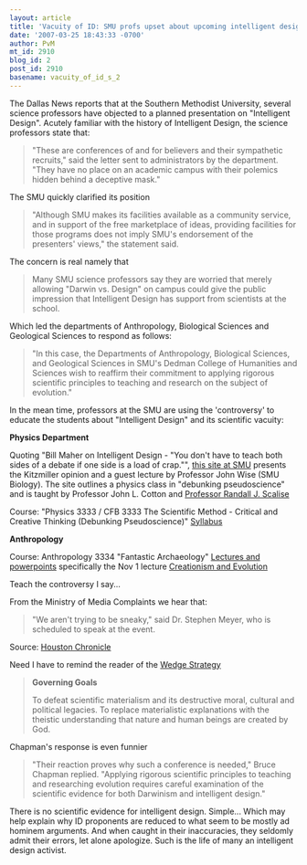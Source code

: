 ```yaml
---
layout: article
title: 'Vacuity of ID: SMU profs upset about upcoming intelligent design conference '
date: '2007-03-25 18:43:33 -0700'
author: PvM
mt_id: 2910
blog_id: 2
post_id: 2910
basename: vacuity_of_id_s_2
---
```

The Dallas News reports that at the Southern Methodist University, several science professors have objected to a planned presentation on "Intelligent Design". Acutely familiar with the history of Intelligent Design, the science professors state that:

>  "These are conferences of and for believers and their sympathetic recruits," said the letter sent to administrators by the department. "They have no place on an academic campus with their polemics hidden behind a deceptive mask."

The SMU quickly clarified its position

>  "Although SMU makes its facilities available as a community service, and in support of the free marketplace of ideas, providing facilities for those programs does not imply SMU's endorsement of the presenters' views," the statement said.

The concern is real namely that

>  Many SMU science professors say they are worried that merely allowing "Darwin vs. Design" on campus could give the public impression that Intelligent Design has support from scientists at the school.

Which led the departments of Anthropology, Biological Sciences and Geological Sciences to respond as follows:

>  "In this case, the Departments of Anthropology, Biological Sciences, and Geological Sciences in SMU's Dedman College of Humanities and Sciences wish to reaffirm their commitment to applying rigorous scientific principles to teaching and research on the subject of evolution."

In the mean time, professors at the SMU are using the 'controversy' to educate the students about "Intelligent Design" and its scientific vacuity: 

**Physics Department**

Quoting "Bill Maher on Intelligent Design - "You don't have to teach both sides of a debate if one side is a load of crap."", [this site at SMU](http://www.physics.smu.edu/~pseudo/ID/) presents the Kitzmiller opinion and a guest lecture by Professor John Wise (SMU Biology). The site outlines a physics class in "debunking pseudoscience" and is taught by Professor John L. Cotton and [Professor Randall J. Scalise](http://www.phys.psu.edu/~scalise/)

Course:  "Physics 3333 / CFB 3333 The Scientific Method - Critical and Creative Thinking (Debunking Pseudoscience)" [Syllabus](http://www.physics.smu.edu/~scalise/P3333fa05/syllabus.html)

**Anthropology**

Course: Anthropology 3334 "Fantastic Archaeology" [Lectures and powerpoints](http://faculty.smu.edu/dfreidel/ANTH3334_Fall/Lectures.htm) specifically the Nov 1 lecture [Creationism and Evolution](http://faculty.smu.edu/dfreidel/ANTH3334_Fall/PDFs/025_Nov1_CreatEvol.pdf)

Teach the controversy I say...

From the Ministry of Media Complaints we hear that:

> "We aren't trying to be sneaky," said Dr. Stephen Meyer, who is scheduled to speak at the event.

 Source: [Houston Chronicle](http://www.chron.com/disp/story.mpl/ap/tx/4658403.html)

Need I have to remind  the reader of the [Wedge Strategy](http://www.antievolution.org/features/wedge.html)

> **Governing Goals**
> 
> 
> To defeat scientific materialism and its destructive moral, cultural and political legacies.
> To replace materialistic explanations with the theistic understanding that nature and human beings are created by God.

Chapman's response is even funnier

> "Their reaction proves why such a conference is needed," Bruce Chapman replied. "Applying rigorous scientific principles to teaching and researching evolution requires careful examination of the scientific evidence for both Darwinism and intelligent design."

There is no scientific evidence for intelligent design. Simple... Which may help explain why ID proponents are reduced to what seem to be mostly ad hominem arguments. And when caught in their inaccuracies, they seldomly admit their errors, let alone apologize. Such is the life of many an intelligent design activist.
